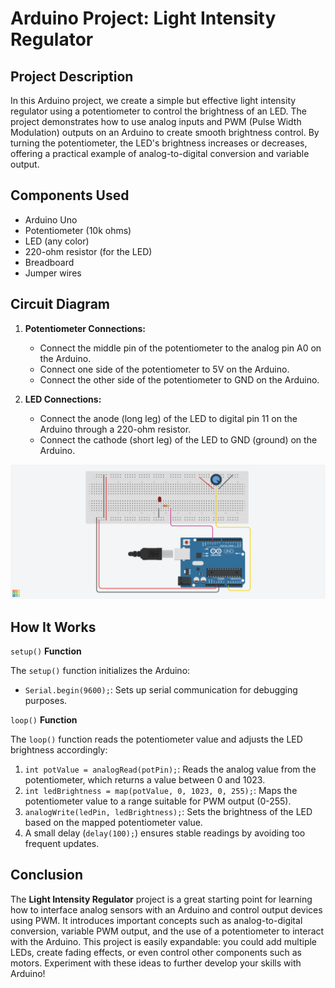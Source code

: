 # Arduino Project: Light Intensity Regulator

## Project Description

In this Arduino project, we create a simple but effective light intensity regulator using a potentiometer to control the brightness of an LED. The project demonstrates how to use analog inputs and PWM (Pulse Width Modulation) outputs on an Arduino to create smooth brightness control. By turning the potentiometer, the LED's brightness increases or decreases, offering a practical example of analog-to-digital conversion and variable output.

## Components Used

- Arduino Uno
- Potentiometer (10k ohms)
- LED (any color)
- 220-ohm resistor (for the LED)
- Breadboard
- Jumper wires

## Circuit Diagram

1. **Potentiometer Connections:**
   - Connect the middle pin of the potentiometer to the analog pin A0 on the Arduino.
   - Connect one side of the potentiometer to 5V on the Arduino.
   - Connect the other side of the potentiometer to GND on the Arduino.

2. **LED Connections:**
   - Connect the anode (long leg) of the LED to digital pin 11 on the Arduino through a 220-ohm resistor.
   - Connect the cathode (short leg) of the LED to GND (ground) on the Arduino.

![Circuit diagram](https://github.com/MBenincasa/arduino-learning-projects/blob/main/light_intensity_regulator/light_intensity_regulator_design.png)

## How It Works

`setup()` **Function**

The `setup()` function initializes the Arduino:

- `Serial.begin(9600);`: Sets up serial communication for debugging purposes.

`loop()` **Function**

The `loop()` function reads the potentiometer value and adjusts the LED brightness accordingly:

1. `int potValue = analogRead(potPin);`: Reads the analog value from the potentiometer, which returns a value between 0 and 1023.
2. `int ledBrightness = map(potValue, 0, 1023, 0, 255);`: Maps the potentiometer value to a range suitable for PWM output (0-255).
3. `analogWrite(ledPin, ledBrightness);`: Sets the brightness of the LED based on the mapped potentiometer value.
4. A small delay (`delay(100);`) ensures stable readings by avoiding too frequent updates.

## Conclusion

The **Light Intensity Regulator** project is a great starting point for learning how to interface analog sensors with an Arduino and control output devices using PWM. It introduces important concepts such as analog-to-digital conversion, variable PWM output, and the use of a potentiometer to interact with the Arduino. This project is easily expandable: you could add multiple LEDs, create fading effects, or even control other components such as motors. Experiment with these ideas to further develop your skills with Arduino!
